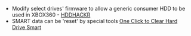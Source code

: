 - Modify select drives' firmware to allow a generic consumer HDD to be used in XBOX360 - [HDDHACKR](https://www.realmodscene.com/index.php?/topic/1208-hddhackr-v140-build-20130303/)
- SMART data can be 'reset' by special tools [One Click to Clear Hard Drive Smart](https://www.dolphindatalab.com/one-click-to-clear-hard-drive-smart/)
